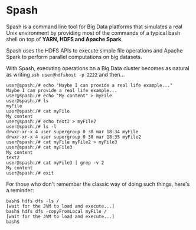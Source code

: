# Spash

Spash is a command line tool for Big Data platforms that simulates a real Unix environment by providing most of the commands of a typical bash shell on top of **YARN, HDFS and Apache Spark**. 

Spash uses the HDFS APIs to execute simple file operations and Apache Spark to perform parallel computations on big datasets.

With Spash, executing operations on a Big Data cluster becomes as natural as writing `ssh user@hdfshost -p 2222` and then...

```console
user@spash:/# echo "Maybe I can provide a real life example..."
Maybe I can provide a real life example...
user@spash:/# echo "My content" > myFile
user@spash:/# ls
myFile
user@spash:/# cat myFile
My content
user@spash:/# echo text2 > myFile2
user@spash:/# ls -l
drwxr-xr-x 4 user supergroup 0 30 mar 18:34 myFile 
drwxr-xr-x 4 user supergroup 0 30 mar 18:35 myFile2
user@spash:/# cat myFile myFile2 > myFile3
user@spash:/# cat myFile3
My content
text2
user@spash:/# cat myFile3 | grep -v 2
My content
user@spash:/# exit
```

For those who don't remember the classic way of doing such things, here's a reminder:

```console
bash$ hdfs dfs -ls /
[wait for the JVM to load and execute...]
bash$ hdfs dfs -copyFromLocal myFile /
[wait for the JVM to load and execute...]
bash$ 
```